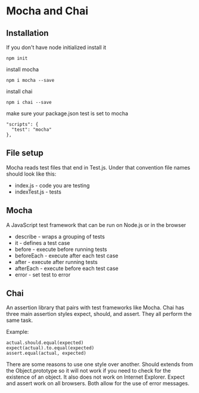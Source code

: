 # Mocha and Chai
## Installation
If you don't have node initialized install it
```
npm init
```
install mocha
```
npm i mocha --save
```
install chai
```
npm i chai --save
```
make sure your package.json test is set to mocha
```
"scripts": {
  "test": "mocha"
},
```

## File setup
Mocha reads test files that end in Test.js. Under that convention file names should look like this:
- index.js - code you are testing
- indexTest.js - tests



## Mocha
A JavaScript test framework that can be run on Node.js or in the browser
- describe - wraps a grouping of tests
- it - defines a test case
- before - execute before running tests
- beforeEach - execute after each test case
- after - execute after running tests
- afterEach - execute before each test case
- error - set test to error

## Chai
An assertion library that pairs with test frameworks like Mocha. Chai has three main assertion styles expect, should, and assert. They all perform the same task.

Example:
```
actual.should.equal(expected)
expect(actual).to.equal(expected)
assert.equal(actual, expected)
```

There are some reasons to use one style over another. Should extends from the Object.prototype so it will not work if you need to check for the existence of an object. It also does not work on Internet Explorer. Expect and assert work on all browsers. Both allow for the use of error messages.
